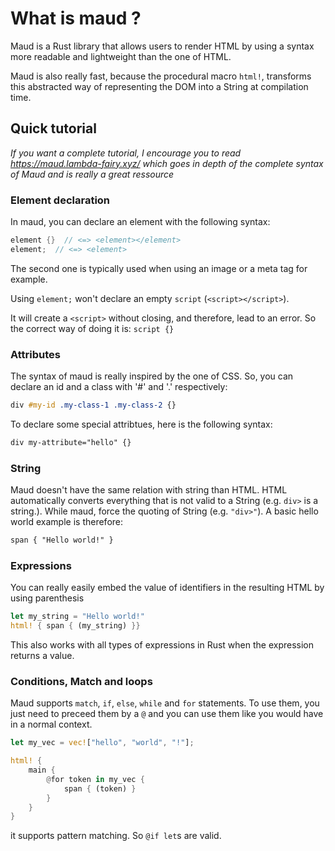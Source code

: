 # What is maud ?
Maud is a Rust library that allows users to render HTML by using a syntax more readable and lightweight than the one of HTML.

Maud is also really fast, because the procedural macro `html!`, transforms this abstracted way of representing the DOM into a String at compilation time.

## Quick tutorial

_If you want a complete tutorial, I encourage you to read <https://maud.lambda-fairy.xyz/> which goes in depth of the complete syntax of Maud and is really a great ressource_

### Element declaration

In maud, you can declare an element with the following syntax:

```rs
element {}  // <=> <element></element>
element;  // <=> <element>
```

The second one is typically used when using an image or a meta tag for example.

<div class="note">

Using `element;` won't declare an empty `script` (`<script></script>`).

It will create a `<script>` without closing, and therefore, lead to an error. So the correct way of doing it is: `script {}`

</div>

### Attributes

The syntax of maud is really inspired by the one of CSS. So, you can declare an id and a class with '#' and '.' respectively:

```css
div #my-id .my-class-1 .my-class-2 {}
```

To declare some special attribtues, here is the following syntax:

```css
div my-attribute="hello" {}
```

### String

Maud doesn't have the same relation with string than HTML. HTML automatically converts everything that is not valid to a String (e.g. `div>` is a string.). While maud, force the quoting of String (e.g. `"div>"`). A basic hello world example is therefore:

```css
span { "Hello world!" }
```

### Expressions

You can really easily embed the value of identifiers in the resulting HTML by using parenthesis

```rs
let my_string = "Hello world!"
html! { span { (my_string) }}
```

This also works with all types of expressions in Rust when the expression returns a value.

### Conditions, Match and loops

Maud supports `match`, `if`, `else`, `while` and `for` statements. To use them, you just need to preceed them by a `@` and you can use them like you would have in a normal context.

```rs
let my_vec = vec!["hello", "world", "!"];

html! {
    main {
        @for token in my_vec {
            span { (token) }
        }
    }
}
```

<div class="note">

it supports pattern matching. So `@if let`s are valid.

</div>
